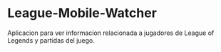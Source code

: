 # League-Mobile-Watcher
Aplicacion para ver informacion relacionada a jugadores de League of Legends y partidas del juego.

